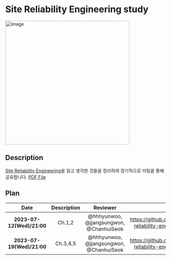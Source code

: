 # **Site Reliability Engineering study**
<img width="390" alt="image" src="https://github.com/WhiteKow/site-reliability-engineering/assets/37402136/5358fbb4-9054-4566-9d7d-c7222f739ab9">

## Description

[Site Reliability Engineering](https://www.yes24.com/Product/Goods/57979286)을 읽고 생각한 것들을 정리하여 정기적으로 미팅을 통해 공유합니다.
[PDF File](https://sre.google/sre-book/table-of-contents/)

## Plan

|           Date            |     Description     |                Reviewer                 |                                                                                     Link                                                                                     |
| :-----------------------: | :-----------------: | :-------------------------------------: | :--------------------------------------------------------------------------------------------------------------------------------------------------------------------------: |
| **2023-07-12(Wed)/21:00** |  Ch.1,2   | @hhhyunwoo, @jjangsungwon, @ChanhuiSeok | https://github.com/WhiteKow/site-reliability-engineering/issues/1 |
| **2023-07-19(Wed)/21:00** |  Ch.3,4,5   | @hhhyunwoo, @jjangsungwon, @ChanhuiSeok | https://github.com/WhiteKow/site-reliability-engineering/issues/2 |
